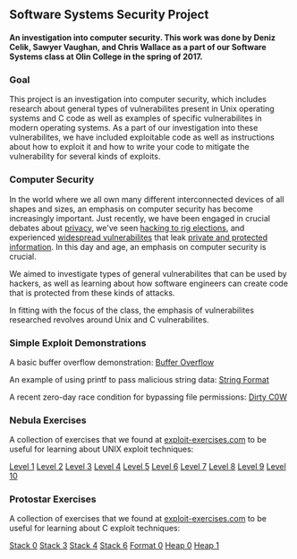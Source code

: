 
## Software Systems Security Project

#### An investigation into computer security. This work was done by Deniz Celik, Sawyer Vaughan, and Chris Wallace as a part of our Software Systems class at Olin College in the spring of 2017.

### Goal

This project is an investigation into computer security, which includes research about general types of vulnerabilites present in Unix operating systems and C code as well as examples of specific vulnerabilites in modern operating systems. As a part of our investigation into these vulnerabilites, we have included exploitable code as well as instructions about how to exploit it and how to write your code to mitigate the vulnerability for several kinds of exploits.

### Computer Security

In the world where we all own many different interconnected devices of all shapes and sizes, an emphasis on computer security has become increasingly important. Just recently, we have been engaged in crucial debates about [privacy](https://en.wikipedia.org/wiki/FBI%E2%80%93Apple_encryption_dispute), we've seen [hacking to rig elections](https://www.nytimes.com/news-event/russian-election-hacking), and experienced [widespread vulnerabilites](http://heartbleed.com/) that leak [private and protected information](https://bugs.chromium.org/p/project-zero/issues/detail?id=1139). In this day and age, an emphasis on computer security is crucial.

We aimed to investigate types of general vulnerabilites that can be used by hackers, as well as learning about how software engineers can create code that is protected from these kinds of attacks.

In fitting with the focus of the class, the emphasis of vulnerabilites researched revolves around Unix and C vulnerabilites.

### Simple Exploit Demonstrations

A basic buffer overflow demonstration:
[Buffer Overflow](https://github.com/runnersaw/SoftSysCalamitousCaribou/blob/master/Security/test_exploits/buffer_overflow)

An example of using printf to pass malicious string data:
[String Format](https://github.com/runnersaw/SoftSysCalamitousCaribou/blob/master/Security/test_exploits/StringFormatVulnerability)

A recent zero-day race condition for bypassing file permissions:
[Dirty C0W](https://github.com/runnersaw/SoftSysCalamitousCaribou/blob/master/Security/test_exploits/dirty_cow)

### Nebula Exercises

A collection of exercises that we found at [exploit-exercises.com](https://exploit-exercises.com/nebula/) to be useful for learning about UNIX exploit techniques:

[Level 1](https://github.com/runnersaw/SoftSysCalamitousCaribou/blob/master/Security/nebulaExploits/level01.md)
[Level 2](https://github.com/runnersaw/SoftSysCalamitousCaribou/blob/master/Security/nebulaExploits/level02.md)
[Level 3](https://github.com/runnersaw/SoftSysCalamitousCaribou/blob/master/Security/nebulaExploits/level03.md)
[Level 4](https://github.com/runnersaw/SoftSysCalamitousCaribou/blob/master/Security/nebulaExploits/level04.md)
[Level 5](https://github.com/runnersaw/SoftSysCalamitousCaribou/blob/master/Security/nebulaExploits/level05.md)
[Level 6](https://github.com/runnersaw/SoftSysCalamitousCaribou/blob/master/Security/nebulaExploits/level06.md)
[Level 7](https://github.com/runnersaw/SoftSysCalamitousCaribou/blob/master/Security/nebulaExploits/level07.md)
[Level 8](https://github.com/runnersaw/SoftSysCalamitousCaribou/blob/master/Security/nebulaExploits/level08.md)
[Level 9](https://github.com/runnersaw/SoftSysCalamitousCaribou/blob/master/Security/nebulaExploits/level09.md)
[Level 10](https://github.com/runnersaw/SoftSysCalamitousCaribou/blob/master/Security/nebulaExploits/level10.md)

### Protostar Exercises

A collection of exercises that we found at [exploit-exercises.com](https://exploit-exercises.com/protostar/) to be useful for learning about C exploit techniques:


[Stack 0](https://github.com/runnersaw/SoftSysCalamitousCaribou/blob/master/Security/protostarExploits/stack0.md)
[Stack 3](https://github.com/runnersaw/SoftSysCalamitousCaribou/blob/master/Security/protostarExploits/stack3.md)
[Stack 4](https://github.com/runnersaw/SoftSysCalamitousCaribou/blob/master/Security/protostarExploits/stack4.md)
[Stack 6](https://github.com/runnersaw/SoftSysCalamitousCaribou/blob/master/Security/protostarExploits/stack6.md)
[Format 0](https://github.com/runnersaw/SoftSysCalamitousCaribou/blob/master/Security/protostarExploits/format0.md)
[Heap 0](https://github.com/runnersaw/SoftSysCalamitousCaribou/blob/master/Security/protostarExploits/heap0.md)
[Heap 1](https://github.com/runnersaw/SoftSysCalamitousCaribou/blob/master/Security/protostarExploits/heap1.md)
